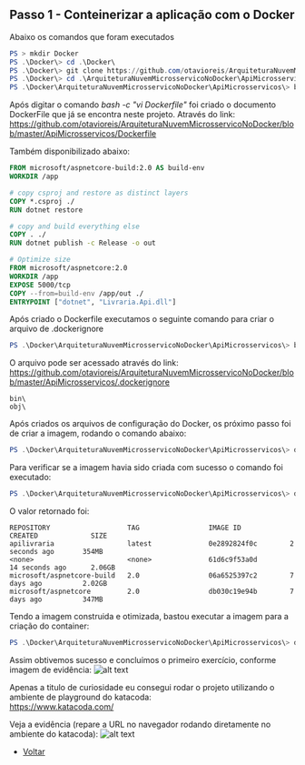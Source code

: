 ## Passo 1 - Conteinerizar a aplicação com o Docker

Abaixo os comandos que foram executados
```powershell
PS > mkdir Docker
PS .\Docker\> cd .\Docker\
PS .\Docker\> git clone https://github.com/otavioreis/ArquiteturaNuvemMicrosservicoNoDocker
PS .\Docker\> cd .\ArquiteturaNuvemMicrosservicoNoDocker\ApiMicrosservicos\
PS .\Docker\ArquiteturaNuvemMicrosservicoNoDocker\ApiMicrosservicos\> bash -c "vi Dockerfile"
```

Após digitar o comando *bash -c "vi Dockerfile"* foi criado o documento DockerFile que já se encontra neste projeto. Através do link: <br/>
https://github.com/otavioreis/ArquiteturaNuvemMicrosservicoNoDocker/blob/master/ApiMicrosservicos/Dockerfile

Também disponibilizado abaixo:
```Dockerfile
FROM microsoft/aspnetcore-build:2.0 AS build-env
WORKDIR /app

# copy csproj and restore as distinct layers
COPY *.csproj ./
RUN dotnet restore

# copy and build everything else
COPY . ./
RUN dotnet publish -c Release -o out

# Optimize size
FROM microsoft/aspnetcore:2.0
WORKDIR /app
EXPOSE 5000/tcp
COPY --from=build-env /app/out ./
ENTRYPOINT ["dotnet", "Livraria.Api.dll"]
```

Após criado o Dockerfile executamos o seguinte comando para criar o arquivo de .dockerignore
```powershell
PS .\Docker\ArquiteturaNuvemMicrosservicoNoDocker\ApiMicrosservicos\> bash -c "vi .dockerignore"
```

O arquivo pode ser acessado através do link: <br />
https://github.com/otavioreis/ArquiteturaNuvemMicrosservicoNoDocker/blob/master/ApiMicrosservicos/.dockerignore

```text
bin\
obj\
```

Após criados os arquivos de configuração do Docker, os próximo passo foi de criar a imagem, rodando o comando abaixo:

```powershell
PS .\Docker\ArquiteturaNuvemMicrosservicoNoDocker\ApiMicrosservicos\> docker build -t apilivraria .
```
Para verificar se a imagem havia sido criada com sucesso o comando foi executado:
```powershell
PS .\Docker\ArquiteturaNuvemMicrosservicoNoDocker\ApiMicrosservicos\> docker images
```
O valor retornado foi:
```text
REPOSITORY                   TAG                 IMAGE ID            CREATED             SIZE
apilivraria                  latest              0e2892824f0c        2 seconds ago       354MB
<none>                       <none>              61d6c9f53a0d        14 seconds ago      2.06GB
microsoft/aspnetcore-build   2.0                 06a6525397c2        7 days ago          2.02GB
microsoft/aspnetcore         2.0                 db030c19e94b        7 days ago          347MB
```

Tendo a imagem construida e otimizada, bastou executar a imagem para a criação do container:
```powershell
PS .\Docker\ArquiteturaNuvemMicrosservicoNoDocker\ApiMicrosservicos\> docker run -d -p 80:5000 --name livrariaserver apilivraria
```
Assim obtivemos sucesso e concluímos o primeiro exercício, conforme imagem de evidência:
![alt text](https://i.snag.gy/nNHStJ.jpg)

Apenas a titulo de curiosidade eu consegui rodar o projeto utilizando o ambiente de playground do katacoda: <br/>
https://www.katacoda.com/ 

Veja a evidência (repare a URL no navegador rodando diretamente no ambiente do katacoda):
![alt text](https://i.snag.gy/kBfvab.jpg)



* [Voltar](https://github.com/otavioreis/ArquiteturaNuvemMicrosservicoNoDocker)
